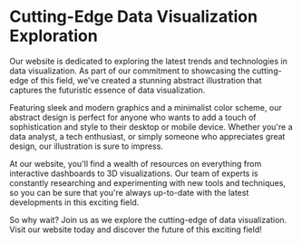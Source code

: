 <!--font:Montserrat-->

# Cutting-Edge Data Visualization Exploration

Our website is dedicated to exploring the latest trends and technologies in data visualization. As part of our commitment to showcasing the cutting-edge of this field, we've created a stunning abstract illustration that captures the futuristic essence of data visualization.

Featuring sleek and modern graphics and a minimalist color scheme, our abstract design is perfect for anyone who wants to add a touch of sophistication and style to their desktop or mobile device. Whether you're a data analyst, a tech enthusiast, or simply someone who appreciates great design, our illustration is sure to impress.

At our website, you'll find a wealth of resources on everything from interactive dashboards to 3D visualizations. Our team of experts is constantly researching and experimenting with new tools and techniques, so you can be sure that you're always up-to-date with the latest developments in this exciting field.

So why wait? Join us as we explore the cutting-edge of data visualization. Visit our website today and discover the future of this exciting field!

<!--

Write me markdown content of website with wallpaper:

"A wallpaper featuring an abstract illustration of a futuristic data visualization, with sleek and modern graphics and a minimalist color scheme."

The header of the page should not be copy of the text but rather a real content of the website which is using this wallpaper.


---


# Futuristic Data Visualization Wallpaper

This wallpaper features an abstract illustration of a futuristic data visualization, with sleek and modern graphics and a minimalist color scheme. The design is perfect for anyone who wants to add a touch of sophistication and style to their desktop or mobile device.

Whether you're a data analyst, a tech enthusiast, or simply someone who appreciates great design, this wallpaper is sure to impress. With its bold lines and striking colors, it's the perfect way to showcase your love of all things tech.

So why wait? Download this stunning wallpaper today and start enjoying the futuristic vibe it brings to your screen!


---


Heading should not include word "wallpaper". The website should not be about the wallpaper itself, wallpaper is just a related background, rewrite whole content.


---


# Welcome to the Future of Data Visualization

Our website is dedicated to exploring the cutting-edge world of data visualization. As part of our commitment to showcasing the latest trends and technologies in this field, we've created a stunning abstract illustration that captures the futuristic essence of data visualization.

Featuring sleek and modern graphics, this minimalist design is the perfect background for anyone who wants to add a touch of sophistication and style to their desktop or mobile device. Whether you're a data analyst, a tech enthusiast, or simply someone who appreciates great design, our abstract illustration is sure to impress.

At our website, you'll find a wealth of resources on the latest trends and techniques in data visualization. From interactive dashboards to 3D visualizations, we cover it all. Our team of experts is constantly researching and experimenting with new tools and technologies, so you can be sure that you're always up-to-date with the latest developments in this exciting field.

So why wait? Explore our website today and discover the future of data visualization!


---


Heading is too long, rewrite whole content.


---


# Discover the Future of Data Visualization

Our website is your go-to resource for staying up-to-date with the latest trends and technologies in data visualization. As part of our commitment to showcasing the cutting-edge of this field, we've created a stunning abstract illustration that captures the futuristic essence of data visualization.

Featuring sleek and modern graphics and a minimalist color scheme, our abstract design is the perfect background for anyone who wants to add a touch of sophistication and style to their desktop or mobile device. Whether you're a data analyst, a tech enthusiast, or simply someone who appreciates great design, our illustration is sure to impress.

At our website, you'll find a wealth of resources on everything from interactive dashboards to 3D visualizations. Our team of experts is constantly researching and experimenting with new tools and techniques, so you can be sure that you're always up-to-date with the latest developments in this exciting field.

So why wait? Join us on our mission to discover the future of data visualization. Explore our website today and stay ahead of the curve!


---


Heading is too long, rewrite whole content.


---


# Explore the Cutting-Edge of Data Visualization

Our website is dedicated to exploring the latest trends and technologies in data visualization. As part of our commitment to showcasing the cutting-edge of this field, we've created a stunning abstract illustration that captures the futuristic essence of data visualization.

Featuring sleek and modern graphics and a minimalist color scheme, our abstract design is perfect for anyone who wants to add a touch of sophistication and style to their desktop or mobile device. Whether you're a data analyst, a tech enthusiast, or simply someone who appreciates great design, our illustration is sure to impress.

At our website, you'll find a wealth of resources on everything from interactive dashboards to 3D visualizations. Our team of experts is constantly researching and experimenting with new tools and techniques, so you can be sure that you're always up-to-date with the latest developments in this exciting field.

So why wait? Join us as we explore the cutting-edge of data visualization. Visit our website today and discover the future of this exciting field!


---


Write me a Google font which is best fitting for the website.

Pick from the list:
- Lobster
- Roboto
- Raleway
- Exo 2
- Great Vibes
- Montserrat
- Orbitron
- Inter
- Playfair Display
- IBM Plex Sans
- Alegreya
- Lato
- Futura
- Poppins
- Barlow Condensed
- Dancing Script
- Open Sans


Write just the font name nothing else.


---


Montserrat

-->
